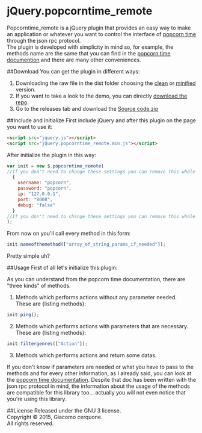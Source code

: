 # jQuery.popcorntime_remote
Popcorntime_remote is a jQuery plugin that provides an easy way to make an application or whatever you want to control the interface of [popcorn time](https://popcorntime.io/) through the json rpc protocol.<br>
The plugin is developed with simplicity in mind so, for example, the methods name are the same that you can find in the [popcorn time documention](https://git.popcorntime.io/popcorntime/desktop/blob/master/docs/json-rpc-api.md) and there are many other conveniences.

##Download
You can get the plugin in different ways:

1. Downloading the raw file in the dist folder choosing the [clean]() or [minified]() version.
2. If you want to take a look to the demo, you can directly [download the repo](https://github.com/giacomocerquone/jQuery.popcorntime_remote/archive/master.zip).
3. Go to the releases tab and download the [Source code.zip]()

##Include and Initialize
First include jQuery and after this plugin on the page you want to use it:
```html
<script src="jquery.js"></script>
<script src="jQuery.popcorntime_remote.min.js"></script>
```
After initialize the plugin in this way:
```javascript
var init = new $.popcorntime_remote(
//If you don't need to change these settings you can remove this whole part
  {
    username: "popcorn",
    password: "popcorn",
    ip: "127.0.0.1",
    port: "8008",
    debug: "false"
  }
//If you don't need to change these settings you can remove this whole part
);
```
From now on you'll call every method in this form:
```javascript
init.nameofthemethod(["array_of_string_params_if_needed"]);
```
Pretty simple uh?

##Usage
First of all let's initialize this plugin:


As you can understand from the popcorn time documentation, there are "three kinds" of methods.

1. Methods which performs actions without any parameter needed.<br>
  These are {listing methods}:<br>
  ```javascript
  init.ping();
  ```
2. Methods which performs actions with parameters that are necessary.<br>
  These are {listing methods}:<br>
  ```javascript
  init.filtergenres(["Action"]);
  ```
3. Methods which performs actions and return some datas.


If you don't know if parameters are needed or what you have to pass to the methods and for every other information, as I already said, you can look at the [popcorn time documentation](https://git.popcorntime.io/popcorntime/desktop/blob/master/docs/json-rpc-api.md). Despite that doc has been written with the json rpc protocol in mind, the information about the usage of the methods are compatible for this library too... actually you will not even notice that you're using this library.

##License
Released under the GNU 3 license.<br>
Copyright © 2015, Giacomo cerquone.<br>
All rights reserved.
